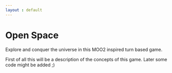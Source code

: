 ```yaml
---
layout : default
---
```


# Open Space

Explore and conquer the universe in this MOO2 inspired turn based game.

First of all this will be a description of the concepts of this game.
Later some code might be added ;)